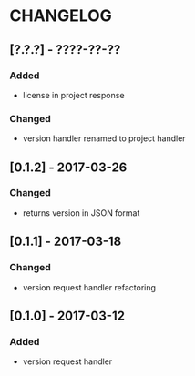 # CHANGELOG

## [?.?.?] - ????-??-??
### Added
- license in project response

### Changed
- version handler renamed to project handler

## [0.1.2] - 2017-03-26
### Changed
- returns version in JSON format

## [0.1.1] - 2017-03-18
### Changed
- version request handler refactoring


## [0.1.0] - 2017-03-12
### Added
- version request handler